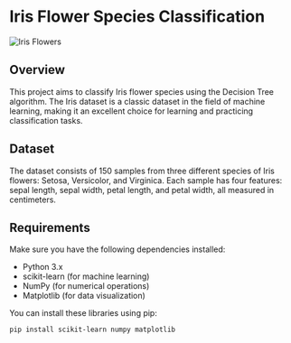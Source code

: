 # Iris Flower Species Classification

![Iris Flowers](iris_flowers.jpeg)

## Overview

This project aims to classify Iris flower species using the Decision Tree algorithm. The Iris dataset is a classic dataset in the field of machine learning, making it an excellent choice for learning and practicing classification tasks.

## Dataset

The dataset consists of 150 samples from three different species of Iris flowers: Setosa, Versicolor, and Virginica. Each sample has four features: sepal length, sepal width, petal length, and petal width, all measured in centimeters.

## Requirements

Make sure you have the following dependencies installed:

- Python 3.x
- scikit-learn (for machine learning)
- NumPy (for numerical operations)
- Matplotlib (for data visualization)

You can install these libraries using pip:

```bash
pip install scikit-learn numpy matplotlib

